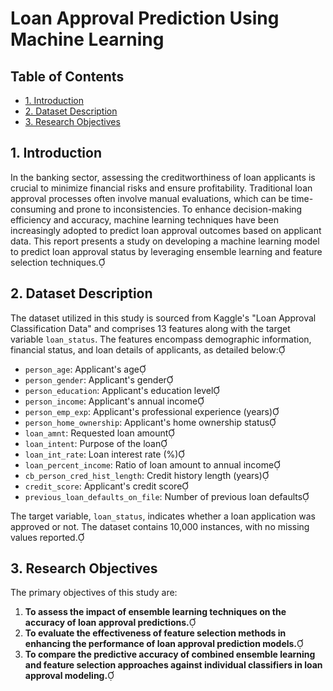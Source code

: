 # Loan Approval Prediction Using Machine Learning

## Table of Contents
- [1. Introduction](#1-introduction)
- [2. Dataset Description](#2-dataset-description)
- [3. Research Objectives](#3-research-objectives)

## 1. Introduction

In the banking sector, assessing the creditworthiness of loan applicants is crucial to minimize financial risks and ensure profitability. Traditional loan approval processes often involve manual evaluations, which can be time-consuming and prone to inconsistencies. To enhance decision-making efficiency and accuracy, machine learning techniques have been increasingly adopted to predict loan approval outcomes based on applicant data. This report presents a study on developing a machine learning model to predict loan approval status by leveraging ensemble learning and feature selection techniques.

## 2. Dataset Description

The dataset utilized in this study is sourced from Kaggle's "Loan Approval Classification Data" and comprises 13 features along with the target variable `loan_status`. The features encompass demographic information, financial status, and loan details of applicants, as detailed below:

- `person_age`: Applicant's age
- `person_gender`: Applicant's gender
- `person_education`: Applicant's education level
- `person_income`: Applicant's annual income
- `person_emp_exp`: Applicant's professional experience (years)
- `person_home_ownership`: Applicant's home ownership status
- `loan_amnt`: Requested loan amount
- `loan_intent`: Purpose of the loan
- `loan_int_rate`: Loan interest rate (%)
- `loan_percent_income`: Ratio of loan amount to annual income
- `cb_person_cred_hist_length`: Credit history length (years)
- `credit_score`: Applicant's credit score
- `previous_loan_defaults_on_file`: Number of previous loan defaults

The target variable, `loan_status`, indicates whether a loan application was approved or not. The dataset contains 10,000 instances, with no missing values reported.

## 3. Research Objectives

The primary objectives of this study are:

1. **To assess the impact of ensemble learning techniques on the accuracy of loan approval predictions.**
2. **To evaluate the effectiveness of feature selection methods in enhancing the performance of loan approval prediction models.**
3. **To compare the predictive accuracy of combined ensemble learning and feature selection approaches against individual classifiers in loan approval modeling.**
